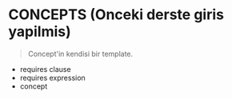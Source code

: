 # CONCEPTS (Onceki derste giris yapilmis)

> Concept'in kendisi bir template.

- requires clause
- requires expression
- concept